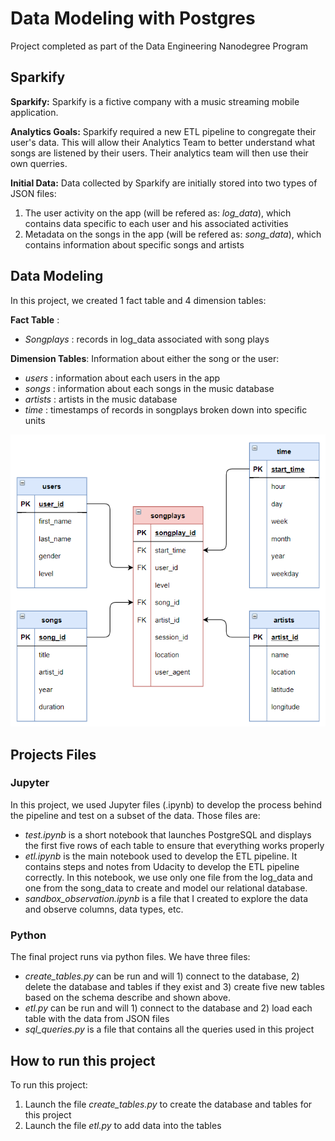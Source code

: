 # Data Modeling with Postgres
Project completed as part of the Data Engineering Nanodegree Program

## Sparkify

**Sparkify:** Sparkify is a fictive company with a music streaming mobile application.

**Analytics Goals:** Sparkify required a new ETL pipeline to congregate their user's data. This will allow their Analytics Team to better understand what songs are listened by their users. Their analytics team will then use their own querries. 

**Initial Data:** Data collected by Sparkify are initially stored into two types of JSON files: 

1. The user activity on the app (will be refered as: *log_data*), which contains data specific to each user and his associated activities
2. Metadata on the songs in the app (will be refered as: *song_data*), which contains information about specific songs and artists

## Data Modeling

In this project, we created 1 fact table and 4 dimension tables:

**Fact Table** : 
- *Songplays* : records in log_data associated with song plays

**Dimension Tables**: Information about either the song or the user:
- *users* : information about each users in the app
- *songs* : information about each songs in the music database
- *artists* : artists in the music database
- *time* : timestamps of records in songplays broken down into specific units

![Schema of the relational database - Data Modeling](Data_Modeling.PNG)

## Projects Files

### Jupyter
In this project, we used Jupyter files (.ipynb) to develop the process behind the pipeline and test on a subset of the data. Those files are:

- *test.ipynb* is a short notebook that launches PostgreSQL and displays the first five rows of each table to ensure that everything works properly
- *etl.ipynb* is the main notebook used to develop the ETL pipeline. It contains steps and notes from Udacity to develop the ETL pipeline correctly. In this notebook, we use only one file from the log_data and one from the song_data to create and model our relational database. 
- *sandbox_observation.ipynb* is a file that I created to explore the data and observe columns, data types, etc. 

### Python
The final project runs via python files. We have three files:

- *create_tables.py* can be run and will 1) connect to the database, 2) delete the database and tables if they exist and 3) create five new tables based on the schema describe and shown above. 
- *etl.py* can be run and will 1) connect to the database and 2) load each table with the data from JSON files
- *sql_queries.py* is a file that contains all the queries used in this project


## How to run this project

To run this project:
1. Launch the file *create_tables.py* to create the database and tables for this project
2. Launch the file *etl.py* to add data into the tables
